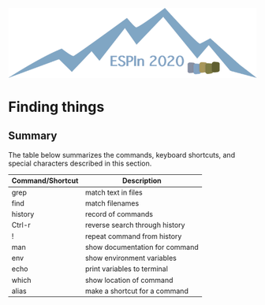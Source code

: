 ![ESPIn logo](../../media/ESPIn.png)

# Finding things


## Summary

The table below summarizes the commands, keyboard shortcuts,
and special characters described in this section.

| Command/Shortcut | Description
| ---------------- | -----------
| grep             | match text in files
| find             | match filenames
| history          | record of commands
| Ctrl-r           | reverse search through history
| !                | repeat command from history
| man              | show documentation for command
| env              | show environment variables
| echo             | print variables to terminal
| which            | show location of command
| alias            | make a shortcut for a command
